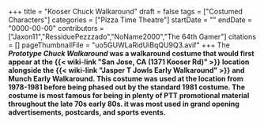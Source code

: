+++
title = "Kooser Chuck Walkaround"
draft = false
tags = ["Costumed Characters"]
categories = ["Pizza Time Theatre"]
startDate = ""
endDate = "0000-00-00"
contributors = ["Jaxon11","RessiduePezzzado","NoName2000","The 64th Gamer"]
citations = []
pageThumbnailFile = "uo5GUWLaRidUiBqQU9Q3.avif"
+++
The ***Prototype Chuck Walkaround* was a walkaround costume that would first appear at the {{< wiki-link "San Jose, CA (1371 Kooser Rd)" >}} location alongside the {{< wiki-link "Jasper T Jowls Early Walkaround" >}} and Munch Early Walkaround.
This costume was used at the location from 1978-1981 before being phased out by the standard 1981 costume. The costume is most famous for being in plenty of PTT promotional material throughout the late 70s early 80s. it was most used in grand opening advertisements, postcards, and sports events.**
